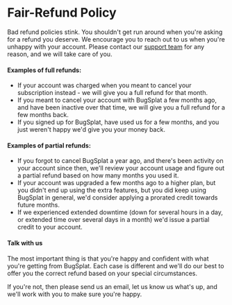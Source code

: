# Fair-Refund Policy

Bad refund policies stink. You shouldn't get run around when you're asking for a refund you deserve. We encourage you to reach out to us when you're unhappy with your account. Please contact our [support team](mailto:support@bugsplat.com) for any reason, and we will take care of you.

#### Examples of full refunds:

* If your account was charged when you meant to cancel your subscription instead - we will give you a full refund for that month.
* If you meant to cancel your account with BugSplat a few months ago, and have been inactive over that time, we will give you a full refund for a few months back.
* If you signed up for BugSplat, have used us for a few months, and you just weren't happy we'd give you your money back.

#### Examples of partial refunds:

* If you forgot to cancel BugSplat a year ago, and there's been activity on your account since then, we'll review your account usage and figure out a partial refund based on how many months you used it.
* If your account was upgraded a few months ago to a higher plan, but you didn't end up using the extra features, but you did keep using BugSplat in general, we'd consider applying a prorated credit towards future months.
* If we experienced extended downtime \(down for several hours in a day, or extended time over several days in a month\) we'd issue a partial credit to your account.

#### Talk with us

The most important thing is that you're happy and confident with what you're getting from BugSplat. Each case is different and we'll do our best to offer you the correct refund based on your special circumstances.

If you're not, then please send us an email, let us know us what's up, and we'll work with you to make sure you're happy.


